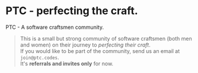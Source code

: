 # PTC - perfecting the craft.

PTC - A software craftsmen community.

> This is a small but strong community of software craftsmen (both men and women) on their journey to _perfecting their craft_. <br/>
> If you would like to be part of the community, send us an email at `join@ptc.codes`. <br/>
> It's **referrals and invites only** for now.
